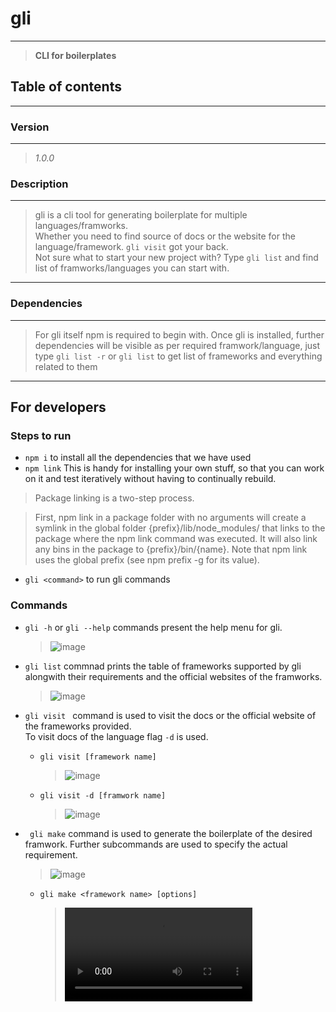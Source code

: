 # gli
----
>**CLI for boilerplates**

[//]: <> (I know exaggeration but jab koi catchphrase aega to daal denge)
## Table of contents

[//]: <> (we could use this to go to required page when and if docs become too much)
---
    
### Version 
---
> *1.0.0*

### Description

[//]: <> (languges ya framework ya kya?)
---
> gli is a cli tool for generating boilerplate for multiple languages/framworks.  
> Whether you need to find source of docs or the website for the language/framework. ```gli visit``` got your back.  
> Not sure what to start your new project with? Type ```gli list``` and find list of framworks/languages you can start with.
---
### Dependencies
---
> For gli itself npm is required to begin with. 
> Once gli is installed, further dependencies will be visible as per required framwork/language, just type ```gli list -r``` or ```gli list``` to get list of frameworks and everything related to them

---
## For developers
### Steps to run
- ```npm i``` to install all the dependencies that we have used
- ```npm link``` This is handy for installing your own stuff, so that you can work on it and test iteratively without having to continually rebuild.  

> Package linking is a two-step process.  

> First, npm link in a package folder with no arguments will create a symlink in the global folder {prefix}/lib/node_modules/<package> that links to the package where the npm link command was executed. It will also link any bins in the package to {prefix}/bin/{name}. Note that npm link uses the global prefix (see npm prefix -g for its value).

- ```gli <command>``` to run gli commands
### Commands
- ```gli -h``` or ```gli --help``` commands present the help menu for gli.

    >   ![image](https://user-images.githubusercontent.com/40836009/178242562-15c402e7-badb-423e-8e55-dcbe914d9687.png)



- ```gli list``` commnad prints the table of frameworks supported by gli alongwith their requirements and the official websites of the framworks.
    >![image](https://user-images.githubusercontent.com/40836009/178242791-551456a7-1061-4019-97b6-6008fd871af8.png)

- ```gli visit ``` command is used to visit the docs or the official website of the frameworks provided.  
To visit docs of the language flag ```-d``` is used.
    - ```gli visit [framework name]```
        > ![image](https://user-images.githubusercontent.com/40836009/178242841-1e5ea08a-efb8-420e-b578-8f9130b39790.png)

    - ```gli visit -d [framwork name]```
        >   ![image](https://user-images.githubusercontent.com/40836009/178242891-06997cd0-94dc-42a0-9dfc-cb7ca2854c40.png)

- ``` gli make``` command is used to generate the boilerplate of the desired framwork. Further subcommands are used to specify the actual requirement.
    > ![image](https://user-images.githubusercontent.com/40836009/178242960-5316a3ff-f1d8-4560-971b-5d9f114f9af1.png)

    - ```gli make <framework name> [options] ```
        > ![](https://user-images.githubusercontent.com/40836009/178244921-f80abb2c-5979-418d-9303-3ea3af34c390.mp4)


